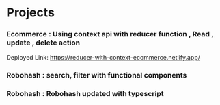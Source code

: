 # Projects

### Ecommerce : Using context api with reducer function , Read , update , delete action 
Deployed Link: https://reducer-with-context-ecommerce.netlify.app/  

### Robohash : search, filter with functional components

### Robohash : Robohash updated with typescript
